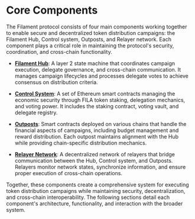 # Core Components
The Filament protocol consists of four main components working together to enable secure and decentralized token distribution campaigns: the Filament Hub, Control system, Outposts, and Relayer network. Each component plays a critical role in maintaining the protocol's security, coordination, and cross-chain functionality.

- [**Filament Hub**](./components/hub.md): A layer 2 state machine that coordinates campaign execution, delegate governance, and cross-chain communication. It manages campaign lifecycles and processes delegate votes to achieve consensus on distribution criteria.

- [**Control System**](./components/control.md): A set of Ethereum smart contracts managing the economic security through FILA token staking, delegation mechanics, and voting power. It includes the staking contract, voting vault, and delegate registry.

- [**Outposts**](./components/outposts.md): Smart contracts deployed on various chains that handle the financial aspects of campaigns, including budget management and reward distribution. Each outpost maintains alignment with the Hub while providing chain-specific distribution mechanics.

- [**Relayer Network**](./components/relayers.md): A decentralized network of relayers that bridge communication between the Hub, Control system, and Outposts. Relayers monitor network states, synchronize information, and ensure proper execution of cross-chain operations.

Together, these components create a comprehensive system for executing token distribution campaigns while maintaining security, decentralization, and cross-chain interoperability. The following sections detail each component's architecture, functionality, and interaction with the broader system.
